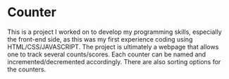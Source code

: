# Counter
This is a project I worked on to develop my programming skills, especially the front-end side, as this was my first experience coding using HTML/CSS/JAVASCRIPT. 
The project is ultimately a webpage that allows one to track several counts/scores. Each counter can be named and incremented/decremented accordingly. There are also sorting options for the counters.
